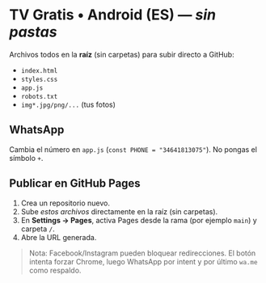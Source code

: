 # TV Gratis • Android (ES) — *sin pastas*

Archivos todos en la **raíz** (sin carpetas) para subir directo a GitHub:
- `index.html`
- `styles.css`
- `app.js`
- `robots.txt`
- `img*.jpg/png/...` (tus fotos)

## WhatsApp
Cambia el número en `app.js` (`const PHONE = "34641813075"`). No pongas el símbolo `+`.

## Publicar en GitHub Pages
1. Crea un repositorio nuevo.
2. Sube *estos archivos* directamente en la raíz (sin carpetas).
3. En **Settings → Pages**, activa Pages desde la rama (por ejemplo `main`) y carpeta `/`.
4. Abre la URL generada.

> Nota: Facebook/Instagram pueden bloquear redirecciones. El botón intenta forzar Chrome,
> luego WhatsApp por intent y por último `wa.me` como respaldo.